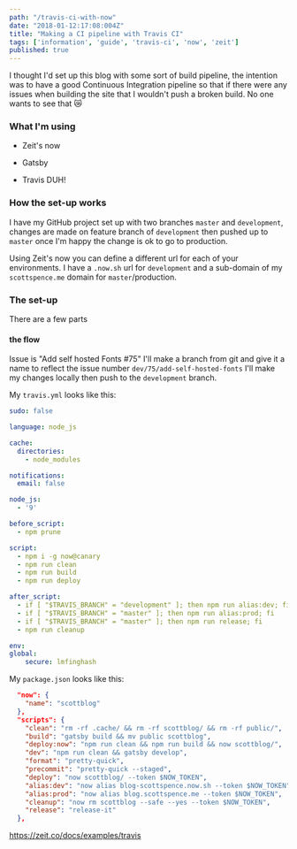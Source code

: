 ```yaml
---
path: "/travis-ci-with-now"
date: "2018-01-12:17:08:004Z"
title: "Making a CI pipeline with Travis CI"
tags: ['information', 'guide', 'travis-ci', 'now', 'zeit']
published: true
---
```


I thought I'd set up this blog with some sort of build pipeline, the
intention was to have a good Continuous Integration pipeline so that
if there were any issues when building the site that I wouldn't push a
broken build. No one wants to see that 😿

### What I'm using

* Zeit's now

* Gatsby

* Travis DUH!

### How the set-up works

I have my GitHub project set up with two branches `master` and
`development`, changes are made on feature branch of `development`
then pushed up to `master` once I'm happy the change is ok to go to
production.

Using Zeit's now you can define a different url for each of your
environments. I have a `.now.sh` url for `development` and a
sub-domain of my `scottspence.me` domain for `master`/production.

### The set-up

There are a few parts

#### the flow

Issue is "Add self hosted Fonts #75" I'll make a branch from git and
give it a name to reflect the issue number
`dev/75/add-self-hosted-fonts` I'll make my changes locally then push
to the `development` branch.

My `travis.yml` looks like this:

```yml
sudo: false

language: node_js

cache:
  directories:
    - node_modules

notifications:
  email: false

node_js:
  - '9'

before_script:
  - npm prune

script:
  - npm i -g now@canary
  - npm run clean
  - npm run build
  - npm run deploy

after_script:
  - if [ "$TRAVIS_BRANCH" = "development" ]; then npm run alias:dev; fi
  - if [ "$TRAVIS_BRANCH" = "master" ]; then npm run alias:prod; fi
  - if [ "$TRAVIS_BRANCH" = "master" ]; then npm run release; fi
  - npm run cleanup

env:
global:
    secure: lmfinghash
```

My `package.json` looks like this:

```json
  "now": {
    "name": "scottblog"
  },
  "scripts": {
    "clean": "rm -rf .cache/ && rm -rf scottblog/ && rm -rf public/",
    "build": "gatsby build && mv public scottblog",
    "deploy:now": "npm run clean && npm run build && now scottblog/",
    "dev": "npm run clean && gatsby develop",
    "format": "pretty-quick",
    "precommit": "pretty-quick --staged",
    "deploy": "now scottblog/ --token $NOW_TOKEN",
    "alias:dev": "now alias blog-scottspence.now.sh --token $NOW_TOKEN",
    "alias:prod": "now alias blog.scottspence.me --token $NOW_TOKEN",
    "cleanup": "now rm scottblog --safe --yes --token $NOW_TOKEN",
    "release": "release-it"
  },
```

https://zeit.co/docs/examples/travis
